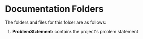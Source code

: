 # Documentation Folders

The folders and files for this folder are as follows:

1. <b>ProblemStatement:</b> contains the project's problem statement
